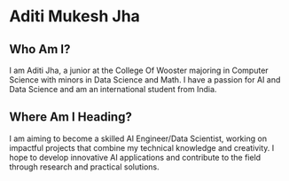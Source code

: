 # Aditi Mukesh Jha  

## Who Am I?
I am Aditi Jha, a junior at the College Of Wooster majoring in Computer Science with minors in Data Science and Math. I have a passion for AI and Data Science and am an international student from India.

## Where Am I Heading?
I am aiming to become a skilled AI Engineer/Data Scientist, working on impactful projects that combine my technical knowledge and creativity. I hope to develop innovative AI applications and contribute to the field through research and practical solutions.

<!---
AditiJha26/AditiJha26 is a ✨ special ✨ repository because its `README.md` (this file) appears on your GitHub profile.
You can click the Preview link to take a look at your changes.
--->
